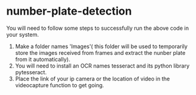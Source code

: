 # number-plate-detection
You will need to follow some steps to successfully run the above code in your system.
1) Make a folder names 'Images'( this folder will be used to temporarily store the images received from frames and extract the nunber plate from it automatically).
2) You will need to install an OCR names tesseract and its python library pytesseract.
3) Place the link of your ip camera or the location  of video in the videocapture function to get going.
